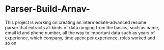 # Parser-Build-Arnav-

This project is working on creating an intermediate-advanced resume parser that extracts all kinds of data
ranging from the basics, such as name, email id and phone number, all the way to important data such as years of experience, which company, time spent per experience, roles worked and so on

